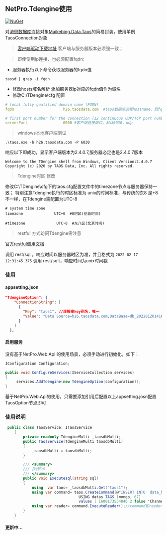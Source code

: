 ## NetPro.Tdengine使用
 [![NuGet](https://img.shields.io/nuget/v/NetPro.Tdengine.svg)](https://nuget.org/packages/NetPro.Tdengine)

对[涛思数据库](https://www.taosdata.com/cn/)连接对象[Maikebing.Data.Taos](https://www.nuget.org/packages/Maikebing.Data.Taos/)的简易封装，使用单例TaosConnection对象

> [客户端驱动下载地址](https://www.taosdata.com/all-downloads#tdengine_win-list) 客户端与服务器版本必须强一致；

> 即使使用ip连接，也必须配置fqdn:
- 服务器执行以下命令获取服务器的fqdn值

```
taosd | grep -i fqdn
```
- 修改hosts域名解析 添加服务器ip对应的fqdn值作为域名
- 修改C:\TDengine\cfg 配置

```yaml
# local fully qualified domain name (FQDN)
fqdn                      h26.taosdata.com  #taos数据库远程hostname，既fqdn

# first port number for the connection (12 continuous UDP/TCP port number are used) 
serverPort                6030 #客户端连接端口，默认6030，udp
```
> windows本地客户端测试

```
.\taos.exe -h h26.taosdata.com -P 6030
```
响应以下即成功，显示客户端版本为2.4.0.7,服务器必定也是2.4.0.7版本
```
Welcome to the TDengine shell from Windows, Client Version:2.4.0.7
Copyright (c) 2020 by TAOS Data, Inc. All rights reserved.
```
> Tdengine时区 修改

修改C:\TDengine\cfg下的taos.cfg配置文件中的timezone节点与服务器保持一致；
特别注意Tdengine执行的时区标准为 unix的时间标准，与传统的东8 是+8不一样，在Tdengine需配置为UTC-8

```
# system time zone
timezone              UTC+0  #0时区(伦敦时间)

#timezone              UTC-8  #东八区(北京时间)
```
> restful 方式访问Tdengine需注意

[官方restful调用文档](https://www.taosdata.com/docs/cn/v2.0/connector#restful)

调用 rest/sql ，响应时间以服务器时区为准，并且格式为 `2022-02-17 12:31:45.375`
调用 rest/sqlt，响应时间为unix时间戳

### 使用

#### appsetting.json 

```json
"TdengineOption": {
    "ConnectionString": [
      {
        "Key": "taos1", //连接串key别名，唯一
        "Value": "Data Source=h26.taosdata.com;DataBase=db_20220120141621;Username=root;Password=taosdata;Port=6030" //别名key对应的连接串
      }
    ]
  },

```
#### 启用服务
没有基于NetPro.Web.Api 的使用场景，必须手动进行初始化，如下：
```csharp
IConfiguration Configuration;

public void ConfigureServices(IServiceCollection services)
{
     services.AddTdengine(new TdengineOption(configuration));
}
```

基于NetPro.Web.Api的使用，只需要添加引用后配置以上appsetting.josn配置TaosOption节点即可

### 使用说明
```csharp
 public class TaosService: ITaosService
    {
        private readonly TdengineMulti _taosdbMulti;
        public TaosService(TdengineMulti taosdbMulti)
        {
            _taosdbMulti = taosdbMulti;
        }

        /// <summary>
        /// 执行Sql
        /// </summary>
        public void Executesql(string sql)
        {
            using  var taos= _taosdbMulti.Get("taos1");
            using var command= taos.CreateCommand(@"INSERT INTO  data_history_67 
                                 USING datas TAGS (mongo, 67) 
                                 values ( 1608173534840 2 false 'Channel1.窑.烟囱温度' '烟囱温度' '122.00' );");
            using var reader= command.ExecuteReader();//command和reader都必须using
        }
    }
```

#### 更新中...

